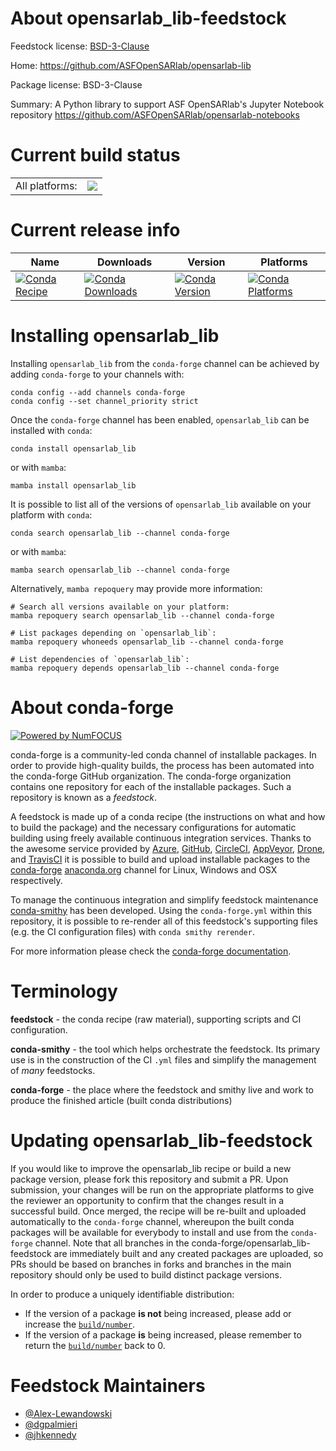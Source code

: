 About opensarlab_lib-feedstock
==============================

Feedstock license: [BSD-3-Clause](https://github.com/conda-forge/opensarlab_lib-feedstock/blob/main/LICENSE.txt)

Home: https://github.com/ASFOpenSARlab/opensarlab-lib

Package license: BSD-3-Clause

Summary: A Python library to support ASF OpenSARlab's Jupyter Notebook repository https://github.com/ASFOpenSARlab/opensarlab-notebooks

Current build status
====================


<table><tr><td>All platforms:</td>
    <td>
      <a href="https://dev.azure.com/conda-forge/feedstock-builds/_build/latest?definitionId=14617&branchName=main">
        <img src="https://dev.azure.com/conda-forge/feedstock-builds/_apis/build/status/opensarlab_lib-feedstock?branchName=main">
      </a>
    </td>
  </tr>
</table>

Current release info
====================

| Name | Downloads | Version | Platforms |
| --- | --- | --- | --- |
| [![Conda Recipe](https://img.shields.io/badge/recipe-opensarlab_lib-green.svg)](https://anaconda.org/conda-forge/opensarlab_lib) | [![Conda Downloads](https://img.shields.io/conda/dn/conda-forge/opensarlab_lib.svg)](https://anaconda.org/conda-forge/opensarlab_lib) | [![Conda Version](https://img.shields.io/conda/vn/conda-forge/opensarlab_lib.svg)](https://anaconda.org/conda-forge/opensarlab_lib) | [![Conda Platforms](https://img.shields.io/conda/pn/conda-forge/opensarlab_lib.svg)](https://anaconda.org/conda-forge/opensarlab_lib) |

Installing opensarlab_lib
=========================

Installing `opensarlab_lib` from the `conda-forge` channel can be achieved by adding `conda-forge` to your channels with:

```
conda config --add channels conda-forge
conda config --set channel_priority strict
```

Once the `conda-forge` channel has been enabled, `opensarlab_lib` can be installed with `conda`:

```
conda install opensarlab_lib
```

or with `mamba`:

```
mamba install opensarlab_lib
```

It is possible to list all of the versions of `opensarlab_lib` available on your platform with `conda`:

```
conda search opensarlab_lib --channel conda-forge
```

or with `mamba`:

```
mamba search opensarlab_lib --channel conda-forge
```

Alternatively, `mamba repoquery` may provide more information:

```
# Search all versions available on your platform:
mamba repoquery search opensarlab_lib --channel conda-forge

# List packages depending on `opensarlab_lib`:
mamba repoquery whoneeds opensarlab_lib --channel conda-forge

# List dependencies of `opensarlab_lib`:
mamba repoquery depends opensarlab_lib --channel conda-forge
```


About conda-forge
=================

[![Powered by
NumFOCUS](https://img.shields.io/badge/powered%20by-NumFOCUS-orange.svg?style=flat&colorA=E1523D&colorB=007D8A)](https://numfocus.org)

conda-forge is a community-led conda channel of installable packages.
In order to provide high-quality builds, the process has been automated into the
conda-forge GitHub organization. The conda-forge organization contains one repository
for each of the installable packages. Such a repository is known as a *feedstock*.

A feedstock is made up of a conda recipe (the instructions on what and how to build
the package) and the necessary configurations for automatic building using freely
available continuous integration services. Thanks to the awesome service provided by
[Azure](https://azure.microsoft.com/en-us/services/devops/), [GitHub](https://github.com/),
[CircleCI](https://circleci.com/), [AppVeyor](https://www.appveyor.com/),
[Drone](https://cloud.drone.io/welcome), and [TravisCI](https://travis-ci.com/)
it is possible to build and upload installable packages to the
[conda-forge](https://anaconda.org/conda-forge) [anaconda.org](https://anaconda.org/)
channel for Linux, Windows and OSX respectively.

To manage the continuous integration and simplify feedstock maintenance
[conda-smithy](https://github.com/conda-forge/conda-smithy) has been developed.
Using the ``conda-forge.yml`` within this repository, it is possible to re-render all of
this feedstock's supporting files (e.g. the CI configuration files) with ``conda smithy rerender``.

For more information please check the [conda-forge documentation](https://conda-forge.org/docs/).

Terminology
===========

**feedstock** - the conda recipe (raw material), supporting scripts and CI configuration.

**conda-smithy** - the tool which helps orchestrate the feedstock.
                   Its primary use is in the construction of the CI ``.yml`` files
                   and simplify the management of *many* feedstocks.

**conda-forge** - the place where the feedstock and smithy live and work to
                  produce the finished article (built conda distributions)


Updating opensarlab_lib-feedstock
=================================

If you would like to improve the opensarlab_lib recipe or build a new
package version, please fork this repository and submit a PR. Upon submission,
your changes will be run on the appropriate platforms to give the reviewer an
opportunity to confirm that the changes result in a successful build. Once
merged, the recipe will be re-built and uploaded automatically to the
`conda-forge` channel, whereupon the built conda packages will be available for
everybody to install and use from the `conda-forge` channel.
Note that all branches in the conda-forge/opensarlab_lib-feedstock are
immediately built and any created packages are uploaded, so PRs should be based
on branches in forks and branches in the main repository should only be used to
build distinct package versions.

In order to produce a uniquely identifiable distribution:
 * If the version of a package **is not** being increased, please add or increase
   the [``build/number``](https://docs.conda.io/projects/conda-build/en/latest/resources/define-metadata.html#build-number-and-string).
 * If the version of a package **is** being increased, please remember to return
   the [``build/number``](https://docs.conda.io/projects/conda-build/en/latest/resources/define-metadata.html#build-number-and-string)
   back to 0.

Feedstock Maintainers
=====================

* [@Alex-Lewandowski](https://github.com/Alex-Lewandowski/)
* [@dgpalmieri](https://github.com/dgpalmieri/)
* [@jhkennedy](https://github.com/jhkennedy/)

